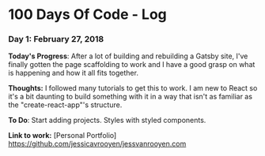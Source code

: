 # 100 Days Of Code - Log

### Day 1: February 27, 2018 

**Today's Progress**: After a lot of building and rebuilding a Gatsby site, I've finally gotten the page scaffolding to work and I have a good grasp on what is happening and how it all fits together. 

**Thoughts:** I followed many tutorials to get this to work. I am new to React so it's a bit daunting to build something with it in a way that isn't as familiar as the "create-react-app"'s structure. 

**To Do**: Start adding projects.
           Styles with styled components.

**Link to work:** [Personal Portfolio] https://github.com/jessicavrooyen/jessvanrooyen.com
